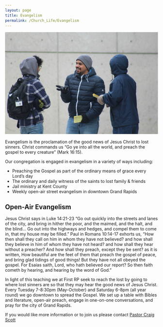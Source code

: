 ```yaml
---
layout: page
title: Evangelism
permalink: /Church_Life/Evangelism
---
```


<a href="/Media/PageMedia/Evangelism.jpg"><img src="/Media/PageMedia/Evangelism_scaled.jpg" alt="Evangelism at Rosa Parks Circle" class="page-image page-image-portrait page-image-right" /></a>

Evangelism is the proclamation of the good news of Jesus Christ to lost sinners. Christ commands us “Go ye into all the world, and preach the gospel to every creature” (Mark 16:15). 

Our congregation is engaged in evangelism in a variety of ways including:

- Preaching the Gospel as part of the ordinary means of grace every Lord’s day
- The ordinary and daily witness of the saints to lost family & friends
- Jail ministry at Kent County
- Weekly open-air street evangelism in downtown Grand Rapids 

## Open-Air Evangelism

Jesus Christ says in Luke 14:21-23 “Go out quickly into the streets and lanes of the city, and bring in hither the poor, and the maimed, and the halt, and the blind… Go out into the highways and hedges, and compel them to come in, that my house may be filled.” Paul in Romans 10:14-17 exhorts us, “How then shall they call on him in whom they have not believed? and how shall they believe in him of whom they have not heard? and how shall they hear without a preacher? And how shall they preach, except they be sent? as it is written, How beautiful are the feet of them that preach the gospel of peace, and bring glad tidings of good things! But they have not all obeyed the gospel. For Esaias saith, Lord, who hath believed our report? So then faith cometh by hearing, and hearing by the word of God.”

In light of this teaching we at First RP seek to reach the lost by going to where lost sinners are so that they may hear the good news of Jesus Christ. Every Tuesday 7-8:30pm (May-October) and Saturday 6-8pm (all year round) we go downtown to spread the Gospel. We set up a table with Bibles and literature, open-air preach, engage in one-on-one conversations, and pray for the city of Grand Rapids. 

If you would like more information or to join us please contact [Pastor Craig Scott](/Our_Church/Our_Leadership)
